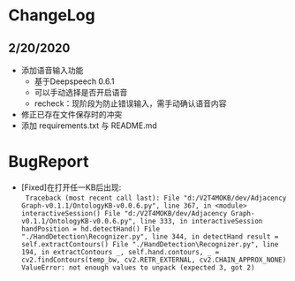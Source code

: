 # ChangeLog
## 2/20/2020
- 添加语音输入功能
    - 基于Deepspeech 0.6.1
    - 可以手动选择是否开启语音
    - recheck：现阶段为防止错误输入，需手动确认语音内容
- 修正已存在文件保存时的冲突
- 添加 requirements.txt 与 README.md

# BugReport

- [Fixed]在打开任一KB后出现:  
`
Traceback (most recent call last):
  File "d:/V2T4MOKB/dev/Adjacency Graph-v0.1.1/OntologyKB-v0.0.6.py", line 367, in <module>
    interactiveSession()
  File "d:/V2T4MOKB/dev/Adjacency Graph-v0.1.1/OntologyKB-v0.0.6.py", line 333, in interactiveSession
    handPosition = hd.detectHand()
  File "./HandDetection\Recognizer.py", line 344, in detectHand
    result = self.extractContours()
  File "./HandDetection\Recognizer.py", line 194, in extractContours
    _, self.hand.contours, _ = cv2.findContours(temp_bw, cv2.RETR_EXTERNAL, cv2.CHAIN_APPROX_NONE)
ValueError: not enough values to unpack (expected 3, got 2)`
